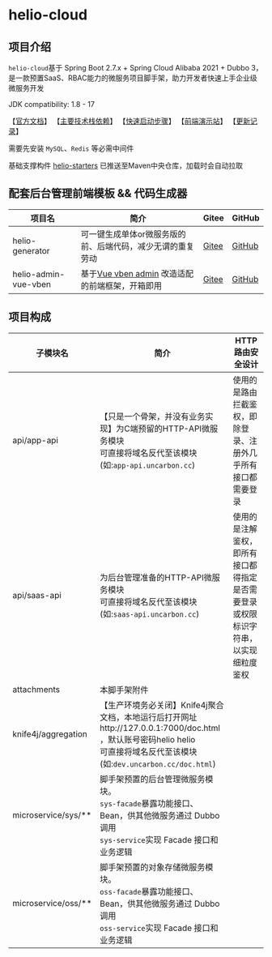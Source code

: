 # helio-cloud

## 项目介绍

`helio-cloud`基于 Spring Boot 2.7.x + Spring Cloud Alibaba 2021 + Dubbo 3，是一款预置SaaS、RBAC能力的微服务项目脚手架，助力开发者快速上手企业级微服务开发

JDK compatibility: 1.8 - 17

【[官方文档](https://helio.uncarbon.cc/)】
【[主要技术栈依赖](https://helio.uncarbon.cc/#/i18n/zh-CN/helio-starters/dependencies)】
【[快速启动步骤](https://helio.uncarbon.cc/#/i18n/zh-CN/helio-cloud/quick-start)】
【[前端演示站](https://helio-demo.uncarbon.cc/)】
【[更新记录](https://helio.uncarbon.cc/#/i18n/zh-CN/appendix/change-log)】


需要先安装 `MySQL`、`Redis` 等必需中间件

基础支撑构件 [helio-starters](https://github.com/uncarbon97/helio-starters) 已推送至Maven中央仓库，加载时会自动拉取

## 配套后台管理前端模板 && 代码生成器
| 项目名                  | 简介                                                                          | Gitee                                                      | GitHub                                                       |
|----------------------|-----------------------------------------------------------------------------|------------------------------------------------------------|--------------------------------------------------------------|
| helio-generator      | 可一键生成单体or微服务版的前、后端代码，减少无谓的重复劳动                                              | [Gitee](https://gitee.com/uncarbon97/helio-generator)      | [GitHub](https://github.com/uncarbon97/helio-generator)      |
| helio-admin-vue-vben | 基于[Vue vben admin](https://github.com/anncwb/vue-vben-admin) 改造适配的前端框架，开箱即用 | [Gitee](https://gitee.com/uncarbon97/helio-admin-vue-vben) | [GitHub](https://github.com/uncarbon97/helio-admin-vue-vben) |

## 项目构成
| 子模块名                | 简介                                                                                                                               | HTTP 路由安全设计                               |
|---------------------|----------------------------------------------------------------------------------------------------------------------------------|-------------------------------------------|
| api/app-api         | 【只是一个骨架，并没有业务实现】为C端预留的HTTP-API微服务模块 <br> 可直接将域名反代至该模块(如:`app-api.uncarbon.cc`)                                                   | 使用的是路由拦截鉴权，即除登录、注册外几乎所有接口都需要登录            |
| api/saas-api        | 为后台管理准备的HTTP-API微服务模块 <br> 可直接将域名反代至该模块(如:`saas-api.uncarbon.cc`)                                                                | 使用的是注解鉴权，即所有接口都得指定是否需要登录或权限标识字符串，以实现细粒度鉴权 |
| attachments         | 本脚手架附件                                                                                                                           |
| knife4j/aggregation | 【生产环境务必关闭】Knife4j聚合文档，本地运行后打开网址http://127.0.0.1:7000/doc.html ，默认账号密码helio helio <br> 可直接将域名反代至该模块(如:`dev.uncarbon.cc/doc.html`) |
| microservice/sys/** | 脚手架预置的后台管理微服务模块。 <br> `sys-facade`暴露功能接口、Bean，供其他微服务通过 Dubbo 调用 <br> `sys-service`实现 Facade 接口和业务逻辑                              |
| microservice/oss/** | 脚手架预置的对象存储微服务模块。 <br> `oss-facade`暴露功能接口、Bean，供其他微服务通过 Dubbo 调用 <br> `oss-service`实现 Facade 接口和业务逻辑                              |
